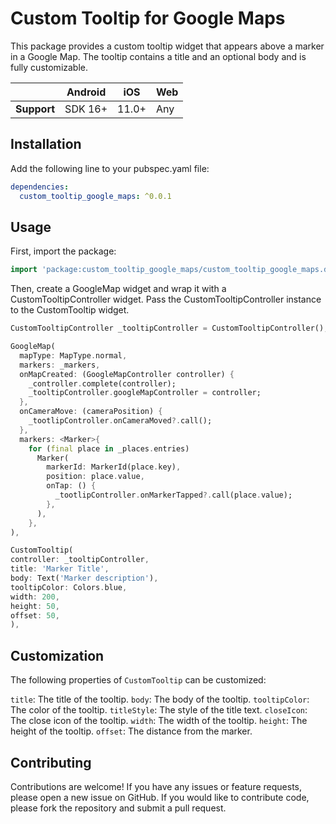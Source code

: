 # Custom Tooltip for Google Maps

This package provides a custom tooltip widget that appears above a marker in a Google Map. 
The tooltip contains a title and an optional body and is fully customizable.

|             | Android | iOS   | Web |
|-------------|---------|-------|-----|
| **Support** | SDK 16+ | 11.0+ | Any |

## Installation

Add the following line to your pubspec.yaml file:

```yaml
dependencies:
  custom_tooltip_google_maps: ^0.0.1
```

## Usage

First, import the package:

```dart
import 'package:custom_tooltip_google_maps/custom_tooltip_google_maps.dart';
```

Then, create a GoogleMap widget and wrap it with a CustomTooltipController widget. 
Pass the CustomTooltipController instance to the CustomTooltip widget.

```dart
CustomTooltipController _tooltipController = CustomTooltipController();

GoogleMap(
  mapType: MapType.normal,
  markers: _markers,
  onMapCreated: (GoogleMapController controller) {
    _controller.complete(controller);
    _tooltipController.googleMapController = controller;
  },
  onCameraMove: (cameraPosition) {
    _tootlipController.onCameraMoved?.call();
  },
  markers: <Marker>{
    for (final place in _places.entries)
      Marker(
        markerId: MarkerId(place.key),
        position: place.value,
        onTap: () {
          _tootlipController.onMarkerTapped?.call(place.value);
        },
      ),
    },
),

CustomTooltip(
controller: _tooltipController,
title: 'Marker Title',
body: Text('Marker description'),
tooltipColor: Colors.blue,
width: 200,
height: 50,
offset: 50,
),
```

## Customization

The following properties of `CustomTooltip` can be customized:

`title`: The title of the tooltip.
`body`: The body of the tooltip.
`tooltipColor`: The color of the tooltip.
`titleStyle`: The style of the title text.
`closeIcon`: The close icon of the tooltip.
`width`: The width of the tooltip.
`height`: The height of the tooltip.
`offset`: The distance from the marker.

## Contributing
Contributions are welcome! If you have any issues or feature requests, please open a new issue on GitHub. 
If you would like to contribute code, please fork the repository and submit a pull request.
